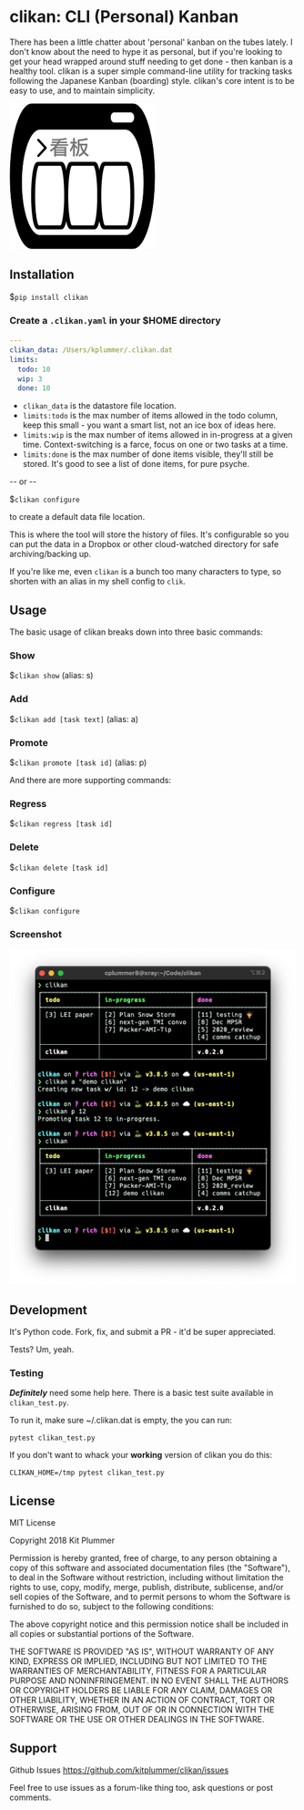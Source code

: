 # clikan: CLI (Personal) Kanban
There has been a little chatter about 'personal' kanban on the tubes lately.  I don't know about the need to hype it as personal, but if you're looking to get your head wrapped around stuff needing to get done - then kanban is a healthy tool.  clikan is a super simple command-line utility for tracking tasks following the Japanese Kanban (boarding) style.  clikan's core intent is to be easy to use, and to maintain simplicity.

![icon](docs/icon-256x256.png)

## Installation

$`pip install clikan`

### Create a `.clikan.yaml` in your $HOME directory

```yaml
---
clikan_data: /Users/kplummer/.clikan.dat
limits:
  todo: 10
  wip: 3
  done: 10
```

* `clikan_data` is the datastore file location.
* `limits:todo` is the max number of items allowed in the todo column, keep this small - you want a smart list, not an ice box of ideas here.
* `limits:wip` is the max number of items allowed in in-progress at a given time.  Context-switching is a farce, focus on one or two tasks at a time.
* `limits:done` is the max number of done items visible, they'll still be stored.  It's good to see a list of done items, for pure psyche.

-- or --

$`clikan configure`

to create a default data file location.

This is where the tool will store the history of files.  It's configurable so you can put the data in a Dropbox or other cloud-watched directory for safe archiving/backing up.

If you're like me, even `clikan` is a bunch too many characters to type, so shorten with an alias in my shell config to `clik`.

## Usage
The basic usage of clikan breaks down into three basic commands:

### Show

$`clikan show` (alias: s)

### Add

$`clikan add [task text]` (alias: a)

### Promote

$`clikan promote [task id]` (alias: p)

And there are more supporting commands:

### Regress

$`clikan regress [task id]`

### Delete

$`clikan delete [task id]`

### Configure

$`clikan configure`

### Screenshot

![Screenshot](screenshot.png)

## Development

It's Python code.  Fork, fix, and submit a PR - it'd be super appreciated.

Tests?  Um, yeah.

### Testing

***Definitely*** need some help here.  There is a basic test suite available in `clikan_test.py`.

To run it, make sure ~/.clikan.dat is empty, the you can run:

```
pytest clikan_test.py
```

If you don't want to whack your **working** version of clikan you do this:

```
CLIKAN_HOME=/tmp pytest clikan_test.py
```

## License

MIT License

Copyright 2018 Kit Plummer

Permission is hereby granted, free of charge, to any person obtaining a copy of this software and associated documentation files (the "Software"), to deal in the Software without restriction, including without limitation the rights to use, copy, modify, merge, publish, distribute, sublicense, and/or sell copies of the Software, and to permit persons to whom the Software is furnished to do so, subject to the following conditions:

The above copyright notice and this permission notice shall be included in all copies or substantial portions of the Software.

THE SOFTWARE IS PROVIDED "AS IS", WITHOUT WARRANTY OF ANY KIND, EXPRESS OR IMPLIED, INCLUDING BUT NOT LIMITED TO THE WARRANTIES OF MERCHANTABILITY, FITNESS FOR A PARTICULAR PURPOSE AND NONINFRINGEMENT. IN NO EVENT SHALL THE AUTHORS OR COPYRIGHT HOLDERS BE LIABLE FOR ANY CLAIM, DAMAGES OR OTHER LIABILITY, WHETHER IN AN ACTION OF CONTRACT, TORT OR OTHERWISE, ARISING FROM, OUT OF OR IN CONNECTION WITH THE SOFTWARE OR THE USE OR OTHER DEALINGS IN THE SOFTWARE.

## Support

Github Issues
https://github.com/kitplummer/clikan/issues

Feel free to use issues as a forum-like thing too, ask questions or post comments.

